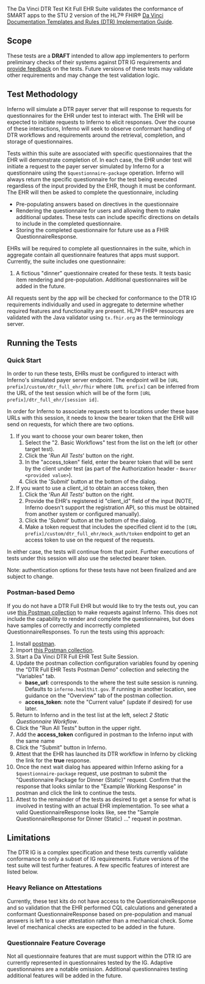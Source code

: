 The Da Vinci DTR Test Kit Full EHR Suite validates the conformance of SMART apps
to the STU 2 version of the HL7® FHIR®
[Da Vinci Documentation Templates and Rules (DTR) Implementation Guide](https://hl7.org/fhir/us/davinci-dtr/STU2/).

## Scope

These tests are a **DRAFT** intended to allow app implementers to perform
preliminary checks of their systems against DTR IG requirements and [provide
feedback](https://github.com/inferno-framework/davinci-dtr-test-kit/issues)
on the tests. Future versions of these tests may validate other
requirements and may change the test validation logic.

## Test Methodology

Inferno will simulate a DTR payer server that will response to
requests for questionnaires for the EHR under test to interact with. 
The EHR will be expected to initiate requests to Inferno to elicit responses. Over the
course of these interactions, Inferno will seek to observe conformant handling of 
DTR workflows and requirements around the retrieval, completion, and storage of
questionnaires.

Tests within this suite are associated with specific questionnaires that the EHR will
demonstrate completion of. In each case, the EHR under test will initiate a request to
the payer server simulated by Inferno for a questionnaire using the 
`$questionnaire-package` operation. Inferno will always return the specific questionnaire
for the test being executed regardless of the input provided by the EHR, though it must
be conformant. The EHR will then be asked to complete the questionnaire, including
- Pre-populating answers based on directives in the questionnaire
- Rendering the questionnaire for users and allowing them to make additional updates.
  These tests can include specific directions on details to include in the completed
  questionnaire.
- Storing the completed questionnaire for future use as a FHIR QuestionnaireResponse.

EHRs will be required to complete all questionnaires in the suite, which in aggregate
contain all questionnaire features that apps must support. Currently, the suite includes
one questionnaire:
1. A fictious "dinner" questionnaire created for these tests. It tests basic
   item rendering and pre-population.
Additional questionnaires will be added in the future.

All requests sent by the app will be checked 
for conformance to the DTR IG requirements individually and used in aggregate to determine
whether required features and functionality are present. HL7® FHIR® resources are
validated with the Java validator using `tx.fhir.org` as the terminology server.

## Running the Tests

### Quick Start

In order to run these tests, EHRs must be configured to interact with Inferno's simulated
payer server endpoint. The endpoint will be `[URL prefix]/custom/dtr_full_ehr/fhir` where
`[URL prefix]` can be inferred from the URL of the test session which will be of the form 
`[URL prefix]/dtr_full_ehr/[session id]`.

In order for Inferno to associate requests sent to locations under these base URLs with this session,
it needs to know the bearer token that the EHR will send on requests, for which 
there are two options.

1. If you want to choose your own bearer token, then
    1. Select the "2. Basic Workflows" test from the list on the left (or other target test). 
    2. Click the '*Run All Tests*' button on the right.
    3. In the "access_token" field, enter the bearer token that will be sent by the client 
       under test (as part of the Authorization header - `Bearer <provided value>`).
    4. Click the '*Submit*' button at the bottom of the dialog.
2. If you want to use a client_id to obtain an access token, then
    1. Click the '*Run All Tests*' button on the right.
    2. Provide the EHR's registered id "client_id" field of the input (NOTE, Inferno 
       doesn't support the registration API, so this must be obtained from another
       system or configured manually).
    3. Click the '*Submit*' button at the bottom of the dialog.
    4. Make a token request that includes the specified client id to the
        `[URL prefix]/custom/dtr_full_ehr/mock_auth/token` endpoint to get
        an access token to use on the request of the requests.

In either case, the tests will continue from that point. Further executions of tests under
this session will also use the selected bearer token.

Note: authentication options for these tests have not been finalized and are subject to change.

### Postman-based Demo

If you do not have a DTR Full EHR but would like to try the tests out, you can use
[this Postman collection](https://github.com/inferno-framework/davinci-dtr-test-kit/blob/main/config/DTR%20Full%20EHR%20Tests%20Postman%20Demo.postman_collection.json)
to make requests against Inferno. This does not include the capability to render and complete the
questionnaires, but does have samples of correctly and incorrectly completed QuestionnaireResponses.
To run the tests using this approach:

1. Install [postman](https://www.postman.com/downloads/).
1. Import [this Postman collection](https://github.com/inferno-framework/davinci-dtr-test-kit/blob/main/config/DTR%20Full%20EHR%20Tests%20Postman%20Demo.postman_collection.json).
1. Start a Da Vinci DTR Full EHR Test Suite Session.
1. Update the postman collection configuration variables found by opening the "DTR Full EHR
   Tests Postman Demo" collection and selecting the "Variables" tab.
   - **base_url**: corresponds to the where the test suite session is running. Defaults to 
   `inferno.healthit.gov`. If running in another location, see guidance on the "Overview" tab
   of the postman collection.
   - **access_token**: note the "Current value" (update if desired) for use later.
1. Return to Inferno and in the test list at the left, select *2 Static Questionnaire Workflow*.
1. Click the "Run All Tests" button in the upper right.
1. Add the **access_token** configured in postman to the Inferno input with the same name
1. Click the "Submit" button in Inferno.
1. Attest that the EHR has launched its DTR workflow in Inferno by clicking the link for the **true** response.
1. Once the next wait dialog has appeared within Inferno asking for a `$questionnaire-package` 
   request, use postman to submit the "Questionnaire Package for Dinner (Static)" request. Confirm
   that the response that looks similar to the "Example Working Response" in postman
   and click the link to continue the tests.
1. Attest to the remainder of the tests as desired to get a sense for what is involved in testing
   with an actual EHR implementation. To see what a valid QuestionnaireResponse looks like, see
   the "Sample QuestionnaireResponse for Dinner (Static) ..." request in postman.

## Limitations

The DTR IG is a complex specification and these tests currently validate conformance to only
a subset of IG requirements. Future versions of the test suite will test further
features. A few specific features of interest are listed below.

### Heavy Reliance on Attestations

Currently, these test kits do not have access to the QuestionnaireResponse and so validation
that the EHR performed CQL calculations and generated a conformant QuestionnaireResponse
based on pre-population and manual answers is left to a user attestation rather than a
mechanical check. Some level of mechanical checks are expected to be added in the future.

### Questionnaire Feature Coverage

Not all questionnaire features that are must support within the DTR IG are currently represented
in questionnaires tested by the IG. Adaptive questionnaires are a notable omission.
Additional questionnaires testing additional features will be added in the future.
